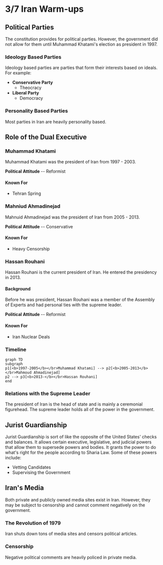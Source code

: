 # 3/7 Iran Warm-ups
## Political Parties
The constitution provides for political parties. However, the government did not allow for them until Muhammad Khatami's election as president in 1997. 

### Ideology Based Parties
Ideology based parties are parties that form their interests based on ideals. For example:
- **Conservative Party**
	- Theocracy
- **Liberal Party**
	- Democracy

### Personality Based Parties
Most parties in Iran are heavily personality based.

## Role of the Dual Executive

### Muhammad Khatami
Muhammad Khatami was the president of Iran from 1997 - 2003.

**Political Attitude** -- Reformist

#### Known For
- Tehran Spring

### Mahniud Ahmadinejad
Mahnuid Ahmadinejad was the president of Iran from 2005 - 2013.

**Political Attitude** -- Conservative

#### Known For
- Heavy Censorship

### Hassan Rouhani
 Hassan Rouhani is the current president of Iran. He entered the presidency in 2013.
 
 #### Background
Before he was president, Hassan Rouhani was a member of the Assembly of Experts and had personal ties with the supreme leader.

  **Political Attitude** -- Reformist
#### Known For
- Iran Nuclear Deals

### Timeline
```mermaid
graph TD
subgraph 
p1[<b>1997-2005</b></br>Muhammad Khatami] --> p2[<b>2005-2013</b></br>Mahmoud Ahmadinejad]
p2 --> p3[<b>2013-</b></br>Hassan Rouhani]
end
```

### Relations with the Supreme Leader
The president of Iran is the head of state and is mainly  a ceremonial figurehead. The supreme leader holds all of the power in the government.

## Jurist Guardianship
Jurist Guardianship is sort of like the opposite of the United States' checks and balances. It allows certain executive, legislative, and judicial powers that allow them to supersede powers and bodies. It grants the power to do what's right for the people according to Sharia Law. Some of these powers include:
- Vetting Candidates
- Supervising the Government

## Iran's Media
Both private and publicly owned media sites exist in Iran. However, they may be subject to censorship and cannot comment negatively on the government.

### The Revolution of 1979
Iran shuts down tons of media sites and censors political articles.

### Censorship
Negative political comments are heavily policed in private media.

<!--stackedit_data:
eyJoaXN0b3J5IjpbLTExMzg2MzU4NTZdfQ==
-->